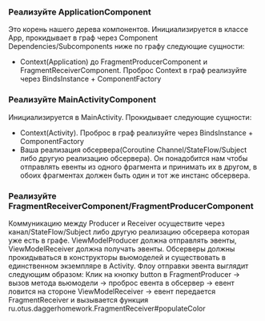 ### Реализуйте ApplicationComponent
Это корень нашего дерева компонентов. Инициализируется в классе App, прокидывает в граф через 
Component Dependencies/Subcomponents ниже по графу следующие сущности:
- Context(Application) до FragmentProducerComponent и FragmentReceiverComponent. 
Проброс Context в граф реализуйте через BindsInstance + ComponentFactory

### Реализуйте MainActivityComponent
Инициализируется в MainActivity. Прокидывает следующие сущности:
- Context(Activity). Проброс в граф реализуйте через BindsInstance + ComponentFactory
- Ваша реализация обсервера(Coroutine Channel/StateFlow/Subject либо другую реализацию обсервера). Он понадобится нам 
  чтобы отправлять евенты из одного фрагмента и принимать их в другом, в обоих фрагментах должен быть один и тот же инстанс обсервера.

### Реализуйте FragmentReceiverComponent/FragmentProducerComponent
Коммуникацию между Producer и Receiver осуществите через канал/StateFlow/Subject либо другую реализацию обсервера которая уже 
есть в графе. ViewModelProducer должна отправлять эвенты, ViewModelReceiver должна получать эвенты. Обсерверы должны прокидываться
в конструкторы вьюмоделей и существовать в единственном экземпляре в Activity.
Флоу отправки эвента выглядит следующим образом:
Клик на кнопку button в FragmentProducer -> вызов метода вьюмодели -> проброс евента в обсервер -> евент ловится на стороне 
ViewModelReceiver -> евент передается FragmentReceiver и вызывается функция ru.otus.daggerhomework.FragmentReceiver#populateColor
